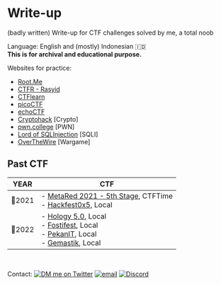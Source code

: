 # Write-up

(badly written) Write-up for CTF challenges solved by me, a total noob

Language: English and (mostly) Indonesian :indonesia:<br>
**This is for archival and educational purpose.**

Websites for practice:

- [Root.Me](https://www.root-me.org/?page=news&lang=en)
- [CTFR - Rasyid](/CTFR/)
- [CTFlearn](/CTFlearn/)
- [picoCTF](/picoCTF/)
- [echoCTF](https://echoctf.red/)
- [Cryptohack](https://cryptohack.org/) [Crypto]
- [pwn.college](/pwn.college/) [PWN]
- [Lord of SQLInjection](https://los.rubiya.kr) [SQLI]
- [OverTheWire](/OverTheWire/) [Wargame]

## Past CTF

| YEAR   | CTF                                                                                                                                                                         |
| ------ | --------------------------------------------------------------------------------------------------------------------------------------------------------------------------- |
| 🚩2021 | - [MetaRed 2021 - 5th Stage](/MetaRed%202021%20-%205th%20Stage/), CTFTime <br> - [Hackfest0x5](/Hackfest0x5/), Local                                                        |
| 🚩2022 | - [Hology 5.0](/Hology%205.0/), Local <br> - [Fostifest](/Fostifest%202022/), Local<br> - [PekanIT](/Pekan%20IT%202022/), Local <br> - [Gemastik](/Gemastik%202022/), Local |

<br>

Contact:
[![DM me on Twitter](https://img.shields.io/badge/DM%20me%20on%20Twitter-1DA1F2?style=flat-square&logo=twitter&logoColor=white)](https://twitter.com/ftiannisa)
[![email](https://img.shields.io/badge/Gmail-D14836?style=flat-square&logo=gmail&logoColor=white)](mailto:firstiannisa.02@gmail.com?subject=Github%20Write-up%20Inquiry)
[![Discord](https://img.shields.io/badge/Discord-5865F2?style=flat-square&logo=discord&logoColor=white)](https://discord.com/users/304624004080074763)
